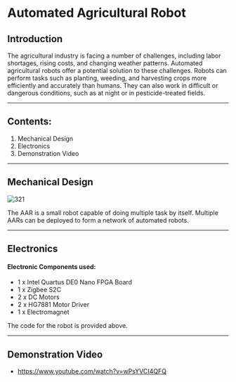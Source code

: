 # Automated Agricultural Robot 

## Introduction

The agricultural industry is facing a number of challenges, including labor shortages, rising costs, and changing weather patterns. Automated agricultural robots offer a potential solution to these challenges. Robots can perform tasks such as planting, weeding, and harvesting crops more efficiently and accurately than humans. They can also work in difficult or dangerous conditions, such as at night or in pesticide-treated fields.

---

## Contents:

1. Mechanical Design
2. Electronics
3. Demonstration Video

---

## Mechanical Design
![321](https://github.com/RonishNadar/Automated-Agricultural-Robot/assets/137984084/a580fa33-9144-4bda-b242-00274e15c211)

The AAR is a small robot capable of doing multiple task by itself. Multiple AARs can be deployed to form a network of automated robots.

---

## Electronics
#### Electronic Components used:
- 1 x Intel Quartus DE0 Nano FPGA Board
- 1 x Zigbee S2C
- 2 x DC Motors
- 2 x HG7881 Motor Driver
- 1 x Electromagnet

The code for the robot is provided above.

---

## Demonstration Video

- https://www.youtube.com/watch?v=wPsYVCI4QFQ
